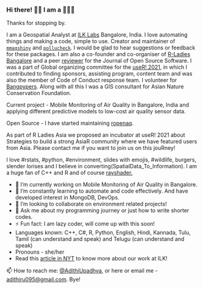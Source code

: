 ### Hi there! 👋🏽 I am a 👩🏽‍💻

Thanks for stopping by. 

I am a Geospatial Analyst at [ILK Labs](https://www.ilklabs.com/) Bangalore, India. I love automating things and making a code, simple to use. Creator and maintainer of [`mmaqshiny`](https://cran.rstudio.com/web/packages/mmaqshiny/index.html) and [`pollucheck`](https://github.com/adithirgis/pollucheck). I would be glad to hear suggestions or feedback for these packages. I am also a co-founder and co-organiser of [R-Ladies Bangalore](https://twitter.com/RLadiesBLR) and a peer [reviewer](https://joss.theoj.org/papers/reviewed_by/@adithirgis) for the Journal of Open Source Software. I was a part of Global organizing committee  for the [useR! 2021](https://user2021.r-project.org/about/global-team/), in which I contributed to finding sponsors, assisting program, content team and was also the member of Code of Conduct response team. I volunteer for [Bangpypers](https://bangalore.pythonindia.org/). Along with all this I was a GIS consultant for Asian Nature Conservation Foundation. 

Current project - Mobile Monitoring of Air Quality in Bangalore, India and applying different predictive models to low-cost air quality sensor data.

Open Source - I have started maintaining [ropenaq](https://github.com/ropensci/ropenaq). 

As part of R Ladies Asia we proposed an incubator at useR! 2021 about Strategies to build a strong AsiaR community where we have featured users from Asia. Please contact me if you want to join us on this jouRney!

I love #rstats, #python, #environment, slides with emojis, #wildlife, burgers, slender lorises and I believe in converting(SpatialData_To_Information). I am a huge fan of C++ and R and of course [rayshader.](https://cran.r-project.org/web/packages/rayshader/index.html)

- 🔭 I’m currently working on Mobile Monitoring of Air Quality in Bangalore.
- 🌱 I’m constantly learning to automate and code effectively. And have developed interest in MongoDB, DevOps.
- 👯 I’m looking to collaborate on environment related projects!
- 💬 Ask me about my programming journey or just how to write shorter codes.
- ⚡ Fun fact: I am lazy coder, will come up with this soon!
- Languages known: C++, C#, R, Python, English, Hindi, Kannada, Tulu, Tamil (can understand and speak) and Telugu (can understand and speak)
- Pronouns - she/her
- Read this [article in NYT](https://www.nytimes.com/interactive/2020/12/17/world/asia/india-pollution-inequality.html) to know more about our work at ILK! 

📫 How to reach me: [@AdithiUpadhya](https://twitter.com/AdithiUpadhya), or here or email me - [adithiru095@gmail.com](). 
 Bye!
